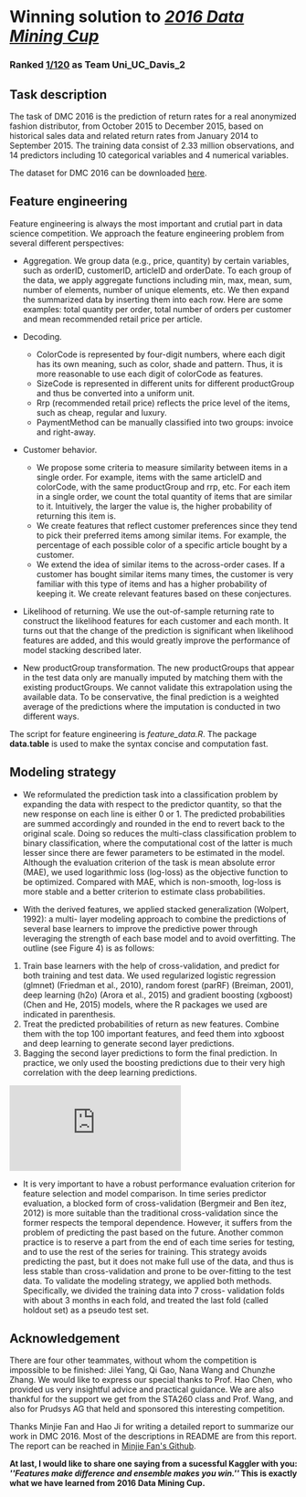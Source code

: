 # Winning solution to [*2016 Data Mining Cup*](http://www.data-mining-cup.de/en/review/goto/article/dmc-2016.html)
### Ranked [1/120](https://www.ucdavis.edu/news/uc-davis-statistics-students-win-international-data-competition) as Team Uni_UC_Davis_2


## Task description

The task of DMC 2016 is the prediction of return rates for a real anonymized fashion distributor, from October 2015 to December 2015, based on historical sales data and related return rates from January 2014 to September 2015. The training data consist of 2.33 million observations, and 14 predictors including 10 categorical variables and 4 numerical variables.

The dataset for DMC 2016 can be downloaded [here](http://www.data-mining-cup.de/en/review/goto/article/dmc-2016.html).

## Feature engineering

Feature engineering is always the most important and crutial part in data science competition. We approach the feature engineering problem from several different perspectives:

- Aggregation. We group data (e.g., price, quantity) by certain variables, such as orderID, customerID, articleID and orderDate. To each group of the data, we apply aggregate functions including min, max, mean, sum, number of elements, number of unique elements, etc. We then expand the summarized data by inserting them into each row. Here are some examples: total quantity per order, total number of orders per customer and mean recommended retail price per article.

- Decoding.
  - ColorCode is represented by four-digit numbers, where each digit has its own meaning, such as color, shade and pattern. Thus, it is more reasonable to use each digit of colorCode as features. 
  - SizeCode is represented in different units for different productGroup and thus be converted into a uniform unit.
  - Rrp (recommended retail price) reflects the price level of the items, such as cheap, regular and luxury. 
  - PaymentMethod can be manually classified into two groups: invoice and right-away.

- Customer behavior.
  - We propose some criteria to measure similarity between items in a single order. For example, items with the same articleID and colorCode, with the same productGroup and rrp, etc. For each item in a single order, we count the total quantity of items that are similar to it. Intuitively, the larger the value is, the higher probability of returning this item is.
  - We create features that reflect customer preferences since they tend to pick their preferred items among similar items. For example, the percentage of each possible color of a specific article bought by a customer. 
  - We extend the idea of similar items to the across-order cases. If a customer has bought similar items many times, the customer is very familiar with this type of items and has a higher probability of keeping it. We create relevant features based on these conjectures.

- Likelihood of returning. We use the out-of-sample returning rate to construct the likelihood features for each customer and each month. It turns out that the change of the prediction is significant when likelihood features are added, and this would greatly improve the performance of model stacking described later.

- New productGroup transformation. The new productGroups that appear in the test data only are manually imputed by matching them with the existing productGroups. We cannot validate this extrapolation using the available data. To be conservative, the final prediction is a weighted average of the predictions where the imputation is conducted in two different ways.

The script for feature engineering is *feature_data.R*. The package **data.table** is used to make the syntax concise and computation fast.

## Modeling strategy

- We reformulated the prediction task into a classification problem by expanding the data with respect to the predictor quantity, so that the new response on each line is either 0 or 1. The predicted probabilities are summed accordingly and rounded in the end to revert back to the original scale. Doing so reduces the multi-class classification problem to binary classification, where the computational cost of the latter is much lesser since there are fewer parameters to be estimated in the model. Although the evaluation criterion of the task is mean absolute error (MAE), we used logarithmic loss (log-loss) as the objective function to be optimized. Compared with MAE, which is non-smooth, log-loss is more stable and a better criterion to estimate class probabilities.

- With the derived features, we applied stacked generalization (Wolpert, 1992): a multi- layer modeling approach to combine the predictions of several base learners to improve the predictive power through leveraging the strength of each base model and to avoid overfitting. The outline (see Figure 4) is as follows:
1. Train base learners with the help of cross-validation, and predict for both training and test data. We used regularized logistic regression (glmnet) (Friedman et al., 2010), random forest (parRF) (Breiman, 2001), deep learning (h2o) (Arora et al., 2015) and gradient boosting (xgboost) (Chen and He, 2015) models, where the R packages we used are indicated in parenthesis.
2. Treat the predicted probabilities of return as new features. Combine them with the top 100 important features, and feed them into xgboost and deep learning to generate second layer predictions.
3. Bagging the second layer predictions to form the final prediction. In practice, we only used the boosting predictions due to their very high correlation with the deep learning predictions.


![alt text](https://github.com/jlyang1990/Data_Mining_Cup_2016/blob/master/images/flow_chart.pdf)

- It is very important to have a robust performance evaluation criterion for feature selection and model comparison. In time series predictor evaluation, a blocked form of cross-validation (Bergmeir and Ben ́ıtez, 2012) is more suitable than the traditional cross-validation since the former respects the temporal dependence. However, it suffers from the problem of predicting the past based on the future. Another common practice is to reserve a part from the end of each time series for testing, and to use the rest of the series for training. This strategy avoids predicting the past, but it does not make full use of the data, and thus is less stable than cross-validation and prone to be over-fitting to the test data. To validate the modeling strategy, we applied both methods. Specifically, we divided the training data into 7 cross- validation folds with about 3 months in each fold, and treated the last fold (called holdout set) as a pseudo test set.

## Acknowledgement

There are four other teammates, without whom the competition is impossible to be finished: Jilei Yang, Qi Gao, Nana Wang and Chunzhe Zhang. We would like to express our special thanks to Prof. Hao Chen, who provided us very insightful advice and practical guidance. We are also thankful for the support we get from the STA260 class and Prof. Wang, and also for Prudsys AG that held and sponsored this interesting competition.

Thanks Minjie Fan and Hao Ji for writing a detailed report to summarize our work in DMC 2016. Most of the descriptions in README are from this report. The report can be reached in [Minjie Fan's Github](https://github.com/minjay/DMC2016).

**At last, I would like to share one saying from a sucessful Kaggler with you: *''Features make difference and ensemble makes you win.''* This is exactly what we have learned from 2016 Data Mining Cup.**
